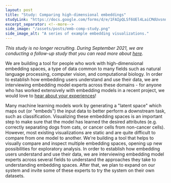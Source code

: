 ```yaml
---
layout: post
title: "Study: Comparing high-dimensional embeddings"
studyLink: "https://docs.google.com/forms/d/e/1FAIpQLSf6UEl4LaiCMdUvsnnCCM7l9xb2zx6MtWmBdrNg7WzjcknpXA/viewform?usp=sf_link"
excerpt_separator: <!--more-->
side_image: "/assets/posts/emb-comp-study.png"
side_image_alt: "A series of example embedding visualizations."
---
```


<em>This study is no longer recruiting. During September 2021, we are conducting a follow-up study that you can read more about <a href="{% post_url 2021-09-12-emblaze %}">here</a>.</em>

<!--more-->

We are building a tool for people who work with high-dimensional embedding spaces, a type of data common to many fields such as natural language processing, computer vision, and computational biology. In order to establish how embedding users understand and use their data, we are interviewing embedding model experts across these domains - for anyone who has worked extensively with embedding models in a recent project, we would love to <a href="{{ page.studyLink }}" target="_blank">hear about your experiences</a>!

Many machine learning models work by generating a "latent space" which maps out (or "embeds") the input data to better perform a downstream task, such as classification. Visualizing these embedding spaces is an important step to make sure that the model has learned the desired attributes (e.g. correctly separating dogs from cats, or cancer cells from non-cancer cells). However, most existing visualizations are static and are quite difficult to compare from one model to another. We're building a tool that helps to visually compare and inspect multiple embedding spaces, opening up new possibilities for exploratory analysis. In order to establish how embedding users understand and use their data, we are interviewing embedding model experts across several fields to understand the approaches they take to understanding embedding spaces. After that, we plan to expand on our system and invite some of these experts to try the system on their own datasets.
